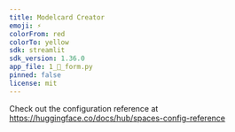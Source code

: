 ```yaml
---
title: Modelcard Creator
emoji: ⚡
colorFrom: red
colorTo: yellow
sdk: streamlit
sdk_version: 1.36.0
app_file: 1_📝_form.py
pinned: false
license: mit
---
```


Check out the configuration reference at https://huggingface.co/docs/hub/spaces-config-reference